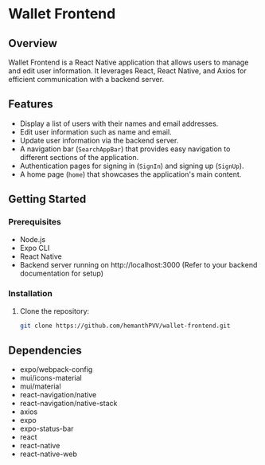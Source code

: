 # Wallet Frontend

## Overview

Wallet Frontend is a React Native application that allows users to manage and edit user information. It leverages React, React Native, and Axios for efficient communication with a backend server.

## Features

- Display a list of users with their names and email addresses.
- Edit user information such as name and email.
- Update user information via the backend server.
- A navigation bar (`SearchAppBar`) that provides easy navigation to different sections of the application.
- Authentication pages for signing in (`SignIn`) and signing up (`SignUp`).
- A home page (`home`) that showcases the application's main content.

## Getting Started

### Prerequisites

- Node.js
- Expo CLI
- React Native
- Backend server running on http://localhost:3000 (Refer to your backend documentation for setup)

### Installation

1. Clone the repository:

   ```bash
   git clone https://github.com/hemanthPVV/wallet-frontend.git
   ```

## Dependencies

- expo/webpack-config
- mui/icons-material
- mui/material
- react-navigation/native
- react-navigation/native-stack
- axios
- expo
- expo-status-bar
- react
- react-native
- react-native-web
